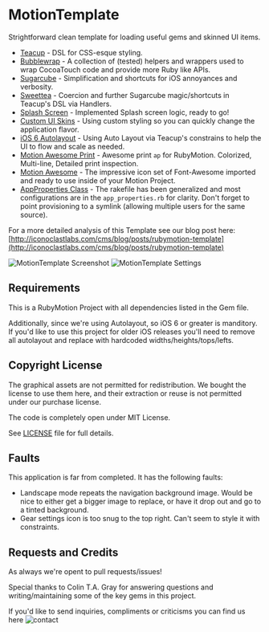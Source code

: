 # MotionTemplate #

Strightforward clean template for loading useful gems and skinned UI items.
* [Teacup](https://github.com/rubymotion/teacup) - DSL for CSS-esque styling.
* [Bubblewrap](https://github.com/rubymotion/BubbleWrap) - A collection of (tested) helpers and wrappers used to wrap CocoaTouch code and provide more Ruby like APIs.
* [Sugarcube](https://github.com/rubymotion/sugarcube) - Simplification and shortcuts for iOS annoyances and verbosity.
* [Sweettea](https://github.com/colinta/sweettea) - Coercion and further Sugarcube magic/shortcuts in Teacup's DSL via Handlers.
* [Splash Screen](https://github.com/IconoclastLabs/SplashMotion) - Implemented Splash screen logic, ready to go!
* [Custom UI Skins](http://graphicriver.net/item/ui-pack-for-ios-by-rebirthpixel/2577167?WT.ac=search_thumb&WT.seg_1=search_thumb&WT.z_author=rebirthpixel) - Using custom styling so you can quickly change the application flavor.
* [iOS 6 Autolayout](http://developer.apple.com/library/ios/#recipes/xcode_help-interface_builder/articles/UnderstandingAutolayout.html) - Using Auto Layout via Teacup's constrains to help the UI to flow and scale as needed.
* [Motion Awesome Print](https://github.com/michaeldv/awesome_print_motion) - Awesome print `ap` for RubyMotion.  Colorized, Multi-line, Detailed print inspection.
* [Motion Awesome](https://github.com/derailed/motion-awesome) - The impressive icon set of Font-Awesome imported and ready to use inside of your Motion Project.
* [AppProperties Class](http://rubysource.com/rubymotion-workflow-customizations/) - The rakefile has been generalized and most configurations are in the `app_properties.rb` for clarity.  Don't forget to point provisioning to a symlink (allowing multiple users for the same source).

For a more detailed analysis of this Template see our blog post here: [http://iconoclastlabs.com/cms/blog/posts/rubymotion-template](http://iconoclastlabs.com/cms/blog/posts/rubymotion-template)

![MotionTemplate Screenshot](http://i.imgur.com/2Ryn6oS.png "MotionTemplate")
![MotionTemplate Settings](http://i.imgur.com/ffZKLAn.png "MotionTemplateSettings")

## Requirements ##

This is a RubyMotion Project with all dependencies listed in the Gem file.

Additionally, since we're using Autolayout, so iOS 6 or greater is manditory.  If you'd like to use this project for older iOS releases you'll need to remove all autolayout and replace with hardcoded widths/heights/tops/lefts.

## Copyright License ##

The graphical assets are not permitted for redistribution.  We bought
the license to use them here, and their extraction or reuse is not permitted
under our purchase license.

The code is completely open under MIT License.

See [LICENSE](https://github.com/IconoclastLabs/MotionTemplate/blob/master/LICENSE) file for full details.

## Faults ##
This application is far from completed.  It has the following faults:
* Landscape mode repeats the navigation background image.  Would be nice to either get a bigger image to replace, or have it drop out and go to a tinted background.
* Gear settings icon is too snug to the top right.  Can't seem to style it with constraints.

## Requests and Credits ##
As always we're opent to pull requests/issues!

Special thanks to Colin T.A. Gray for answering questions and writing/maintaining some of the key gems in this project.

If you'd like to send inquiries, compliments or criticisms you can find us here
![contact](https://s3.amazonaws.com/iconoclastweb/email_pic.png)
